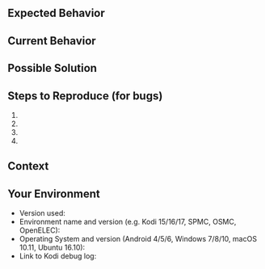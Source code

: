 <!--- Provide a general summary of the issue in the Title above -->
<!--- Bug reports without logs will likely be dismissed and closed -->

## Expected Behavior
<!--- If you're describing a bug, tell us what should happen -->
<!--- If you're suggesting a change/improvement, tell us how it should work -->

## Current Behavior
<!--- If describing a bug, tell us what happens instead of the expected behavior -->
<!--- If suggesting a change/improvement, explain the difference from current behavior -->

## Possible Solution
<!--- Not obligatory, but suggest a fix/reason for the bug, -->
<!--- or ideas how to implement the addition or change -->

## Steps to Reproduce (for bugs)
<!--- Provide a link to a live example, or an unambiguous set of steps to -->
<!--- reproduce this bug. Include code to reproduce, if relevant -->
1.
2.
3.
4.

## Context
<!--- How has this issue affected you? What are you trying to accomplish? -->
<!--- Providing context helps us come up with a solution that is most useful in the real world -->

## Your Environment
<!--- Include as many relevant details about the environment you experienced the bug in -->
* Version used:
* Environment name and version (e.g. Kodi 15/16/17, SPMC, OSMC, OpenELEC):
* Operating System and version (Android 4/5/6, Windows 7/8/10, macOS 10.11, Ubuntu 16.10):
* Link to Kodi debug log:
<!--- See http://kodi.wiki/view/Log_file/Easy or paste to http://paste.ubuntu.com directly
